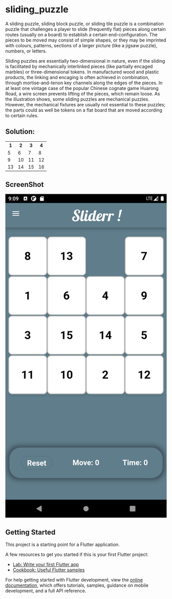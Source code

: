# sliding_puzzle

A sliding puzzle, sliding block puzzle, or sliding tile puzzle is a combination puzzle that challenges a player to slide (frequently flat) pieces along certain routes (usually on a board) to establish a certain end-configuration. The pieces to be moved may consist of simple shapes, or they may be imprinted with colours, patterns, sections of a larger picture (like a jigsaw puzzle), numbers, or letters.

Sliding puzzles are essentially two-dimensional in nature, even if the sliding is facilitated by mechanically interlinked pieces (like partially encaged marbles) or three-dimensional tokens. In manufactured wood and plastic products, the linking and encaging is often achieved in combination, through mortise-and-tenon key channels along the edges of the pieces. In at least one vintage case of the popular Chinese cognate game Huarong Road, a wire screen prevents lifting of the pieces, which remain loose. As the illustration shows, some sliding puzzles are mechanical puzzles. However, the mechanical fixtures are usually not essential to these puzzles; the parts could as well be tokens on a flat board that are moved according to certain rules.

## Solution:

<Table>
        <tr>
            <th>1</th>
        <th>2</th>
        <th>3</th>
        <th>4</th>
        </tr>
        <tr>
            <td>5</td>
        <td>6</td>
        <td>7</td>
        <td>8</td>
        </tr>
        <tr>
            <td>9</td>
        <td>10</td>
        <td>11</td>
        <td>12</td>
        </tr>
        <tr>
            <td>13</td>
        <td>14</td>
        <td>15</td>
        <td>16</td>
        </tr>
</Table>

## ScreenShot

<img src="https://github.com/awes0m/glutter-fames/blob/main/sliding_puzzle/SCREENSHOTS/sliderGameScreenshot.png" alt="Screenshot of Sliderr" title="Sliderr" size=100px >

## Getting Started

This project is a starting point for a Flutter application.

A few resources to get you started if this is your first Flutter project:

- [Lab: Write your first Flutter app](https://docs.flutter.dev/get-started/codelab)
- [Cookbook: Useful Flutter samples](https://docs.flutter.dev/cookbook)

For help getting started with Flutter development, view the
[online documentation](https://docs.flutter.dev/), which offers tutorials,
samples, guidance on mobile development, and a full API reference.
